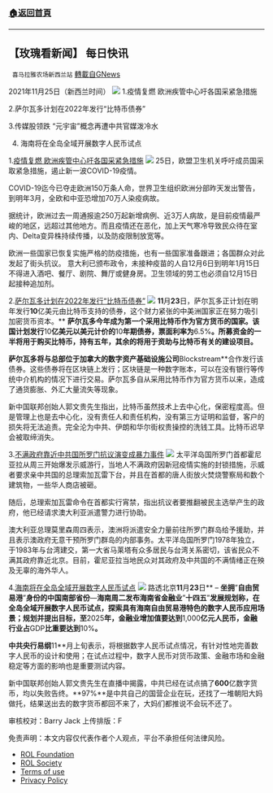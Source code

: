 ###  [:house:返回首頁](https://github.com/ourhimalayas/txt)
---


## 【玫瑰看新闻】 每日快讯
` 喜马拉雅农场新西兰站` [轉載自GNews](https://gnews.org/zh-hans/1696750/)

2021年11月25日（新西兰时间）
![](https://assets.gnews.org/wp-content/uploads/2021/11/PHOTO-2021-11-25-20-16-49-2-1.jpg)
1.疫情复燃 欧洲疾管中心吁各国采紧急措施

2.萨尔瓦多计划在2022年发行“比特币债券”

3.传媒股领跌 “元宇宙”概念再遭中共官媒泼冷水

4. 海南将在全岛全域开展数字人民币试点



1.[疫情复燃 欧洲疾管中心吁各国采紧急措施](https://www.swissinfo.ch/chi/afp/%E7%96%AB%E6%83%85%E5%A4%8D%E7%87%83-%E6%AC%A7%E6%B4%B2%E7%96%BE%E7%AE%A1%E4%B8%AD%E5%BF%83%E5%90%81%E5%90%84%E5%9B%BD%E9%87%87%E7%B4%A7%E6%80%A5%E6%8E%AA%E6%96%BD/47139442)
![](https://assets.gnews.org/wp-content/uploads/2021/11/图片-1-21.jpg)
25日，欧盟卫生机关呼吁成员国采取紧急措施，遏止新一波COVID-19疫情。

COVID-19迄今已夺走欧洲150万条人命，世界卫生组织欧洲分部昨天发出警告，到明年3月，全欧和中亚恐增加70万人染疫病故。

据统计，欧洲过去一周通报逾250万起新增病例、近3万人病故，是目前疫情最严峻的地区，远超过其他地方。而且疫情还在恶化，加上天气寒冷导致民众待在室内、Delta变异株持续传播，以及防疫限制放宽等。

欧洲一些国家已恢复实施严格的防疫措施，也有一些国家准备跟进；各国群众对此发起了街头抗议。 意大利已颁布政令，未接种疫苗的人自12月6日到明年1月15日不得进入酒吧、餐厅、剧院、舞厅或健身房。卫生领域的劳工也必须自12月15日起接种追加剂。

2.[萨尔瓦多计划在2022年发行“比特币债券”](https://cn.wsj.com/articles/%E8%90%A8%E5%B0%94%E7%93%A6%E5%A4%9A%E8%AE%A1%E5%88%92%E5%9C%A82022%E5%B9%B4%E5%8F%91%E8%A1%8C-%E6%AF%94%E7%89%B9%E5%B8%81%E5%80%BA%E5%88%B8-11637627709)
![](https://assets.gnews.org/wp-content/uploads/2021/11/图片-2-13.jpg)
**11**月**23**日，萨尔瓦多正计划在明年发行**10**亿美元由比特币支持的债券，这个财力紧张的中美洲国家正在努力吸引加密货币资本。**
**萨尔瓦多今年成为第一个采用比特币作为官方货币的国家。该国计划发行**10**亿美元以美元计价的**10**年期债券，票面利率为**6.5%**。所募资金的一半将用于购买比特币，持有五年，其余的将用于资助与比特币有关的建设项目。**

**萨尔瓦多将与总部位于加拿大的数字资产基础设施公司**Blockstream**合作发行该债券。这些债券将在区块链上发行；区块链是一种数字账本，可以在没有银行等传统中介机构的情况下进行交易。萨尔瓦多自从采用比特币作为官方货币以来，造成了通货膨胀、外汇大量流失等现象。

新中国联邦创始人郭文贵先生指出，比特币虽然技术上去中心化，保密程度高。但是管理上也是去中心化，没有责任人和责任机构，没有第三方证明和监督，客户的损失将无法追责。完全沦为中共、伊朗和华尔街权贵操控的洗钱工具。比特币迟早会被取缔消失。

3.[不满政府靠近中共国所罗门抗议演变成暴力事件](https://www.rfi.fr/cn/%E4%B8%AD%E5%9B%BD/20211125-%E4%B8%8D%E6%BB%A1%E6%94%BF%E5%BA%9C%E9%9D%A0%E8%BF%91%E4%B8%AD%E5%9B%BD-%E6%89%80%E7%BD%97%E9%97%A8%E6%8A%97%E8%AE%AE%E6%BC%94%E5%8F%98%E6%88%90%E6%9A%B4%E5%8A%9B%E4%BA%8B%E4%BB%B6)
![](https://assets.gnews.org/wp-content/uploads/2021/11/图片-3-13.jpg)
太平洋岛国所罗门首都霍尼亚拉从周三开始爆发示威游行，当地人不满政府因新冠疫情实施的封锁措施，示威者要求亲中共国的总理索加瓦雷下台，并且在首都的唐人街放火焚烧警察局和数个建筑物，一些华人商店被砸。

随后，总理索加瓦雷命令在首都实行宵禁，指出抗议者要推翻被民主选举产生的政府，他已经请求澳大利亚派遣警力进行协助。

澳大利亚总理莫里森周四表示，澳洲将派遣安全力量前往所罗门群岛给予援助，并且表示澳政府无意干预所罗门群岛的内部事务。太平洋岛国所罗门1978年独立，于1983年与台湾建交，第一大省马莱塔有众多居民与台湾关系密切，该省民众不满其政府靠近北京。目前，霍尼亚拉当地民众对其政府及中共国的不满情绪正在殃及无辜的海外华人。

4.[海南将在全岛全域开展数字人民币试点](https://cn.reuters.com/article/hainan-digital-yuan-pilot-1123-idCNKBS2I80FP)
![](https://assets.gnews.org/wp-content/uploads/2021/11/图片-4jpg.jpg)
路透北京**11**月**23**日** – **坐拥**”**自由贸易港**”**身份的中国南部省份**—**海南周二发布海南省金融业**”**十四五**”**发展规划称，在全岛全域开展数字人民币试点，探索具有海南自由贸易港特色的数字人民币应用场景；规划并提出目标，至**2025**年，金融业增加值要达到**1,000**亿元人民币，金融行业占**GDP**比重要达到**10%**。**

**中共央行易纲**11**月上旬表示，将根据数字人民币试点情况，有针对性地完善数字人民币的设计和使用；在试点过程中，数字人民币对货币政策、金融市场和金融稳定等方面的影响也是重要测试内容。

新中国联邦创始人郭文贵先生在直播中揭露，中共已经在试点搞了**600**亿数字货币，均以失败告终。**97%**是中共自己的国营企业在玩，还找了一堆朝阳大妈做托，结果送出去的数字货币都回不来了，大妈们都推说不会玩不还了。



审核校对：Barry Jack
上传排版：F

 

免责声明：本文内容仅代表作者个人观点，平台不承担任何法律风险。

- [ROL Foundation](https://rolfoundation.org/)
- [ROL Society](https://rolsociety.org/)
- [Terms of use](https://gnews.org/terms-of-use-3/)
- [Privacy Policy](https://gnews.org/privacy-policy/)
